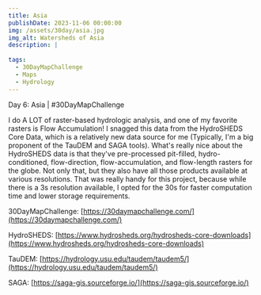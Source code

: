 ```yaml
---
title: Asia
publishDate: 2023-11-06 00:00:00
img: /assets/30day/asia.jpg
img_alt: Watersheds of Asia
description: |
  
tags:
  - 30DayMapChallenge
  - Maps
  - Hydrology
---
```


Day 6: Asia | #30DayMapChallenge

I do A LOT of raster-based hydrologic analysis, and one of my favorite rasters is Flow Accumulation!  I snagged this data from the HydroSHEDS Core Data, which is a relatively new data source for me (Typically, I'm a big proponent of the TauDEM and SAGA tools).  What's really nice about the HydroSHEDS data is that they've pre-processed pit-filled, hydro-conditioned, flow-direction, flow-accumulation, and flow-length rasters for the globe.  Not only that, but they also have all those products available at various resolutions.  That was really handy for this project, because while there is a 3s resolution available, I opted for the 30s for faster computation time and lower storage requirements.  

30DayMapChallenge:  [https://30daymapchallenge.com/](https://30daymapchallenge.com/)

HydroSHEDS:  [https://www.hydrosheds.org/hydrosheds-core-downloads](https://www.hydrosheds.org/hydrosheds-core-downloads)

TauDEM:  [https://hydrology.usu.edu/taudem/taudem5/](https://hydrology.usu.edu/taudem/taudem5/)

SAGA:  [https://saga-gis.sourceforge.io/](https://saga-gis.sourceforge.io/)